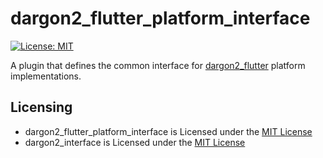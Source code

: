 # dargon2_flutter_platform_interface
[![License: MIT](https://img.shields.io/badge/License-MIT-yellow.svg)](https://opensource.org/licenses/MIT)

A plugin that defines the common interface for [dargon2_flutter] platform implementations.

[dargon2_flutter]: https://pub.dev/documentation/dargon2_flutter/latest

## Licensing

- dargon2_flutter_platform_interface is Licensed under the [MIT License]
- dargon2_interface is Licensed under the [MIT License](https://github.com/tmthecoder/dargon2/blob/main/dargon2_interface/LICENSE)

[MIT License]: https://github.com/tmthecoder/dargon2/blob/main/dargon2_flutter/LICENSE
